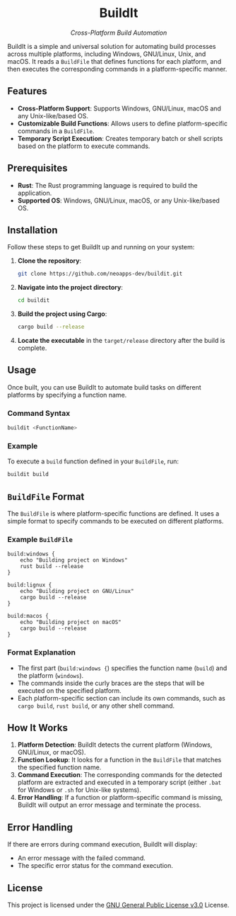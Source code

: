 <div align="center">
  <h1>BuildIt</h1>
  <p><em>Cross-Platform Build Automation</em></p>
</div>

BuildIt is a simple and universal solution for automating build processes across multiple platforms, including Windows, GNU/Linux, Unix, and macOS. It reads a `BuildFile` that defines functions for each platform, and then executes the corresponding commands in a platform-specific manner.

## Features

- **Cross-Platform Support**: Supports Windows, GNU/Linux, macOS and any Unix-like/based OS.
- **Customizable Build Functions**: Allows users to define platform-specific commands in a `BuildFile`.
- **Temporary Script Execution**: Creates temporary batch or shell scripts based on the platform to execute commands.

## Prerequisites

- **Rust**: The Rust programming language is required to build the application.
- **Supported OS**: Windows, GNU/Linux, macOS, or any Unix-like/based OS.

## Installation

Follow these steps to get BuildIt up and running on your system:

1. **Clone the repository**:

   ```bash
   git clone https://github.com/neoapps-dev/buildit.git
   ```

2. **Navigate into the project directory**:

   ```bash
   cd buildit
   ```

3. **Build the project using Cargo**:

   ```bash
   cargo build --release
   ```

4. **Locate the executable** in the `target/release` directory after the build is complete.

## Usage

Once built, you can use BuildIt to automate build tasks on different platforms by specifying a function name.

### Command Syntax

```bash
buildit <FunctionName>
```

### Example

To execute a `build` function defined in your `BuildFile`, run:

```bash
buildit build
```

## `BuildFile` Format

The `BuildFile` is where platform-specific functions are defined. It uses a simple format to specify commands to be executed on different platforms.

### Example `BuildFile`

```BuildFile
build:windows {
    echo "Building project on Windows"
    rust build --release
}

build:lignux {
    echo "Building project on GNU/Linux"
    cargo build --release
}

build:macos {
    echo "Building project on macOS"
    cargo build --release
}
```

### Format Explanation

- The first part (`build:windows {`) specifies the function name (`build`) and the platform (`windows`).
- The commands inside the curly braces are the steps that will be executed on the specified platform.
- Each platform-specific section can include its own commands, such as `cargo build`, `rust build`, or any other shell command.

## How It Works

1. **Platform Detection**: BuildIt detects the current platform (Windows, GNU/Linux, or macOS).
2. **Function Lookup**: It looks for a function in the `BuildFile` that matches the specified function name.
3. **Command Execution**: The corresponding commands for the detected platform are extracted and executed in a temporary script (either `.bat` for Windows or `.sh` for Unix-like systems).
4. **Error Handling**: If a function or platform-specific command is missing, BuildIt will output an error message and terminate the process.

## Error Handling

If there are errors during command execution, BuildIt will display:

- An error message with the failed command.
- The specific error status for the command execution.

## License

This project is licensed under the [GNU General Public License v3.0](LICENSE) License.
